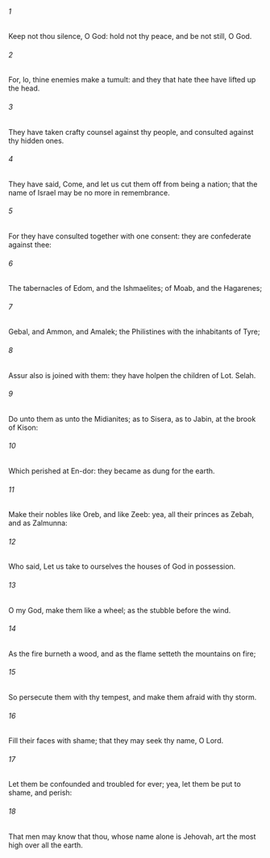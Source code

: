 ###### 1
Keep not thou silence, O God: hold not thy peace, and be not still, O God.

###### 2
For, lo, thine enemies make a tumult: and they that hate thee have lifted up the head.

###### 3
They have taken crafty counsel against thy people, and consulted against thy hidden ones.

###### 4
They have said, Come, and let us cut them off from being a nation; that the name of Israel may be no more in remembrance.

###### 5
For they have consulted together with one consent: they are confederate against thee:

###### 6
The tabernacles of Edom, and the Ishmaelites; of Moab, and the Hagarenes;

###### 7
Gebal, and Ammon, and Amalek; the Philistines with the inhabitants of Tyre;

###### 8
Assur also is joined with them: they have holpen the children of Lot. Selah.

###### 9
Do unto them as unto the Midianites; as to Sisera, as to Jabin, at the brook of Kison:

###### 10
Which perished at En-dor: they became as dung for the earth.

###### 11
Make their nobles like Oreb, and like Zeeb: yea, all their princes as Zebah, and as Zalmunna:

###### 12
Who said, Let us take to ourselves the houses of God in possession.

###### 13
O my God, make them like a wheel; as the stubble before the wind.

###### 14
As the fire burneth a wood, and as the flame setteth the mountains on fire;

###### 15
So persecute them with thy tempest, and make them afraid with thy storm.

###### 16
Fill their faces with shame; that they may seek thy name, O Lord.

###### 17
Let them be confounded and troubled for ever; yea, let them be put to shame, and perish:

###### 18
That men may know that thou, whose name alone is Jehovah, art the most high over all the earth.

